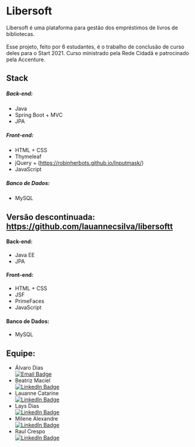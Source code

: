 # Libersoft
Libersoft é uma plataforma para gestão dos empréstimos de livros de bibliotecas. \
\
Esse projeto, feito por 6 estudantes, é o trabalho de conclusão de curso deles para o Start 2021. Curso ministrado pela Rede Cidadã e patrocinado pela Accenture.

## Stack
##### Back-end:
- Java
- Spring Boot + MVC
- JPA
##### Front-end:
- HTML + CSS
- Thymeleaf
- jQuery + (https://robinherbots.github.io/Inputmask/)
- JavaScript
##### Banco de Dados:
- MySQL

## Versão descontinuada: https://github.com/lauannecsilva/libersoftt
#### Back-end:
- Java EE
- JPA
#### Front-end:
- HTML + CSS
- JSF
- PrimeFaces
- JavaScript
#### Banco de Dados:
- MySQL

## Equipe:
- Álvaro Dias \
[![Email Badge](https://img.shields.io/badge/Email-7F0C9C?style=for-the-badge&logo=gmail&logoColor=white&link=mailto:alvaro_10terra@hotmail.com)](mailto:alvaro_10terra@hotmail.com)
- Beatriz Maciel \
[![LinkedIn Badge](https://img.shields.io/badge/linkedin-%230077B5.svg?style=for-the-badge&logo=linkedin&logoColor=white&link=https://www.linkedin.com/in/beatriz-maciel-860609205/)](https://www.linkedin.com/in/beatriz-maciel-860609205/)
- Lauanne Catarine \
[![LinkedIn Badge](https://img.shields.io/badge/linkedin-%230077B5.svg?style=for-the-badge&logo=linkedin&logoColor=white&link=https://www.linkedin.com/in/lauanne-catarine-28891b190/)](https://www.linkedin.com/in/lauanne-catarine-28891b190/)
- Lays Dias \
[![LinkedIn Badge](https://img.shields.io/badge/linkedin-%230077B5.svg?style=for-the-badge&logo=linkedin&logoColor=white&link=https://www.linkedin.com/in/lays-dias/)](https://www.linkedin.com/in/lays-dias/)
- Milene Alexandre \
[![LinkedIn Badge](https://img.shields.io/badge/linkedin-%230077B5.svg?style=for-the-badge&logo=linkedin&logoColor=white&link=https://www.linkedin.com/in/milene-alexandre-b3054020a/)](https://www.linkedin.com/in/milene-alexandre-b3054020a/)
- Raul Crespo \
[![LinkedIn Badge](https://img.shields.io/badge/linkedin-%230077B5.svg?style=for-the-badge&logo=linkedin&logoColor=white&link=https://www.linkedin.com/in/raul-crespo/)](https://www.linkedin.com/in/raul-crespo/)
